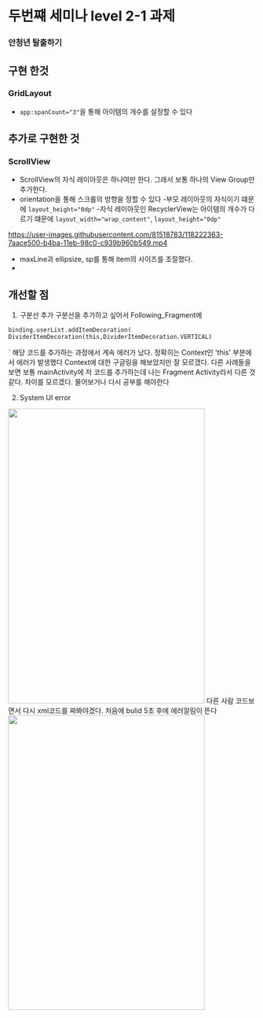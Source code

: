 # 두번쨰 세미나 level 2-1 과제
### 안청년 탈출하기

## 구현 한것
### GridLayout
  - `app:spanCount="3"`을 통해 아이템의 개수를 설정할 수 있다
  
## 추가로 구현한 것
### ScrollView
  - ScrollView의 자식 레이아웃은 하나여만 한다. 그래서 보통 하나의 View Group만 추가한다.
  - orientation을 통해 스크롤의 방향을 정할 수 있다
  -부모 레이아웃의 자식이기 떄문에 `layout_height="0dp"`
  -자식 레이아웃인 RecyclerView는 아이템의 개수가 다르기 떄문에 `layout_width="wrap_content"`, `layout_height="0dp"`
  
  
https://user-images.githubusercontent.com/81518783/118222363-7aace500-b4ba-11eb-98c0-c939b960b549.mp4

- maxLine과 ellipsize, sp를 통해 item의 사이즈를 조절했다.
- 

## 개선할 점
1. 구분선 추가
구분선을 추가하고 싶어서 Following_Fragment에

`binding.userList.addItemDecoration(
                DividerItemDecoration(this,DividerItemDecoration.VERTICAL)`
                
`
해당 코드를 추가하는 과정에서 계속 에러가 났다. 정확히는 Context인 'this' 부분에서 에러가 발생했다
Context에 대한 구글링을 해보았지만 잘 모르갰다. 다른 사례들을 보면 보통 mainActivity에 저 코드를 추가하는데
나는 Fragment Activity라서 다른 것 같다. 차이를 모르겠다. 물어보거나 다시 공부를 해야한다

2. System UI error
<img src="https://user-images.githubusercontent.com/81518783/118222016-bc895b80-b4b9-11eb-9a38-7f668f12baa4.png" width="400" height="600">
다른 사람 코드보면서 다시 xml코드를 짜봐야겠다. 처음에 bulid 5초 후에 에러알림이 뜬다




<img src="https://user-images.githubusercontent.com/81518783/118221678-13426580-b4b9-11eb-9271-b150e10ebad5.png" width="400" height="600">


